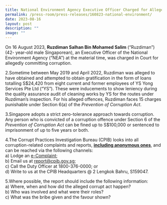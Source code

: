 ```yaml
---
title: National Environment Agency Executive Officer Charged for Alleged Corruption
permalink: /press-room/press-releases/160823-national-environment/
date: 2023-08-16
layout: post
description: ""
image: ""
---
```

On 16 August 2023, **Ruzdiman Salhan Bin Mohamed Salim** (“Ruzdiman”) (42- year-old male Singaporean), an Executive Officer of the National Environment Agency (“NEA”) at the material time, was charged in Court for allegedly committing corruption.

2.Sometime between May 2019 and April 2022, Ruzdiman was alleged to have obtained and attempted to obtain gratification in the form of loans totalling S$24,420 from eight current and former employees of YS Yong Services Pte Ltd (“YS”). These were inducements to show leniency during the quality assurance audit of cleaning works by YS for the routes under Ruzdiman’s inspection. For his alleged offences, Ruzdiman faces 15 charges punishable under Section 6(a) of the *Prevention of Corruption Act*.

3.Singapore adopts a strict zero-tolerance approach towards corruption. Any person who is convicted of a corruption offence under Section 6 of the *Prevention of Corruption Act* can be fined up to S$100,000 or sentenced to imprisonment of up to five years or both.

4.The Corrupt Practices Investigation Bureau (CPIB) looks into all corruption-related complaints and reports, **<u>including anonymous ones</u>**, and can be reached via the following channels:
<br>a) Lodge an [e-Complaint](https://www.cpib.gov.sg/e-services/e-complaint-for-corrupt-conduct);  
b) Email us at <a class="spamspan" href="mailto:report@cpib.gov.sg">report@cpib.gov.sg</a>;
<br>c) Call the Duty Officer at 1800-376-0000; or <br> 
d) Write to us at the CPIB Headquarters @ 2 Lengkok Bahru, S159047.

5.Where possible, the report should include the following information: 
<br>a) Where, when and how did the alleged corrupt act happen?<br>
b) Who was involved and what were their roles? <br>
c) What was the bribe given and the favour shown?